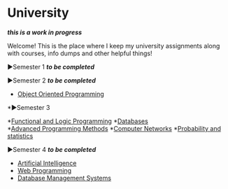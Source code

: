 # University

***this is a work in progress***

Welcome! This is the place where I keep my university assignments along with courses, info dumps and other helpful things!

▶Semester 1 ***to be completed***

▶Semester 2 ***to be completed*** 
   - [Object Oriented Programming](https://github.com/DiaconuAna/OOP)

*▶Semester 3 
 
   *[Functional and Logic Programming](https://github.com/913-Diaconu-Ana/Functional-and-Logic-Programming)
   *[Databases](https://github.com/913-Diaconu-Ana/Databases)  
   *[Advanced Programming Methods](https://github.com/913-Diaconu-Ana/Advanced-Programming-Methods)
   *[Computer Networks](https://github.com/913-Diaconu-Ana/ComputerNetworks)
   *[Probability and statistics](https://github.com/913-Diaconu-Ana/Probability-and-Statistics)
   
▶Semester 4 ***to be completed***

   - [Artificial Intelligence](https://github.com/DiaconuAna/Artificial-Intelligence)
   - [Web Programming](https://github.com/DiaconuAna/Web-Programming)
   - [Database Management Systems](https://github.com/DiaconuAna/Databases-Management-Systems)
